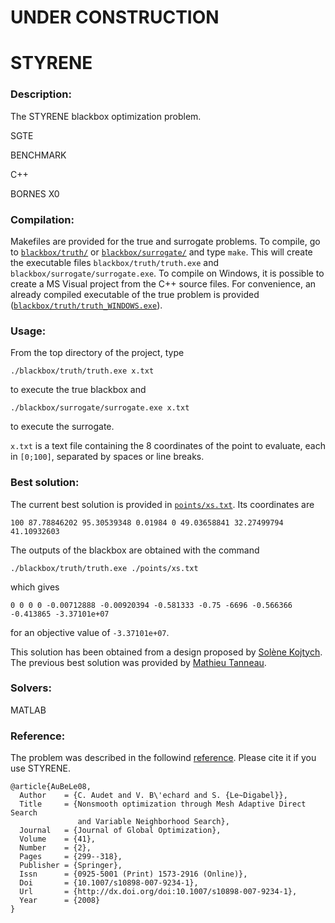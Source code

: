# UNDER CONSTRUCTION


# STYRENE

### Description:

The STYRENE blackbox optimization problem.

SGTE

BENCHMARK

C++

BORNES
X0


### Compilation:

Makefiles are provided for the true and surrogate problems.
To compile, go to [`blackbox/truth/`](blackbox/truth/) or [`blackbox/surrogate/`](blackbox/surrogate/) and type `make`.
This will create the executable files `blackbox/truth/truth.exe` and `blackbox/surrogate/surrogate.exe`.
To compile on Windows, it is possible to create a MS Visual project from the C++ source files. For convenience, an already compiled executable of the true problem is provided ([`blackbox/truth/truth_WINDOWS.exe`](blackbox/truth/truth_WINDOWS.exe)).

### Usage:

From the top directory of the project, type
```
./blackbox/truth/truth.exe x.txt
```
to execute the true blackbox and
```
./blackbox/surrogate/surrogate.exe x.txt
```
to execute the surrogate.

`x.txt` is a text file containing the 8 coordinates of the point to evaluate, each in `[0;100]`, separated by spaces or line breaks.

### Best solution:

The current best solution is provided in [`points/xs.txt`](points/xs.txt). Its coordinates are
```
100 87.78846202 95.30539348 0.01984 0 49.03658841 32.27499794 41.10932603
```

The outputs of the blackbox are obtained with the command
```
./blackbox/truth/truth.exe ./points/xs.txt
```
which gives
```
0 0 0 0 -0.00712888 -0.00920394 -0.581333 -0.75 -6696 -0.566366 -0.413865 -3.37101e+07
```
for an objective value of ```-3.37101e+07```.

This solution has been obtained from a design proposed by [Solène Kojtych](https://www.gerad.ca/en/people/solene-kojtych). The previous best solution was provided by [Mathieu Tanneau](https://www.gerad.ca/en/people/mathieu-tanneau).


### Solvers:

MATLAB


### Reference:
The problem was described in the followind [reference](http://dx.doi.org/doi:10.1007/s10898-007-9234-1).
Please cite it if you use STYRENE.

```
@article{AuBeLe08,
  Author    = {C. Audet and V. B\'echard and S. {Le~Digabel}},
  Title     = {Nonsmooth optimization through Mesh Adaptive Direct Search
               and Variable Neighborhood Search},
  Journal   = {Journal of Global Optimization},
  Volume    = {41},
  Number    = {2},
  Pages     = {299--318},
  Publisher = {Springer},
  Issn      = {0925-5001 (Print) 1573-2916 (Online)},
  Doi       = {10.1007/s10898-007-9234-1},
  Url       = {http://dx.doi.org/doi:10.1007/s10898-007-9234-1},
  Year      = {2008}
}
```
